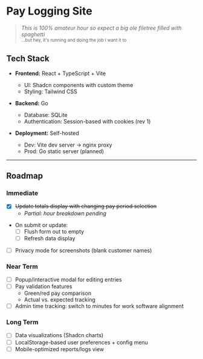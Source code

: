 # Pay Logging Site

> *This is 100% amateur hour so expect a big ole filetree filled with spaghetti*  
> <sub>...but hey, it's running and doing the job I want it to</sub>

## Tech Stack

- **Frontend:** React + TypeScript + Vite
  - UI: Shadcn components with custom theme
  - Styling: Tailwind CSS
  
- **Backend:** Go
  - Database: SQLite
  - Authentication: Session-based with cookies (rev 1)
  
- **Deployment:** Self-hosted
  - Dev: Vite dev server → nginx proxy
  - Prod: Go static server (planned)

---

## Roadmap

### Immediate
- [x] ~~Update totals display with changing pay period selection~~
  - *Partial: hour breakdown pending*
- On submit or update:
  - [ ] Flush form out to empty
  - [ ] Refresh data display
- [ ] Privacy mode for screenshots (blank customer names)

### Near Term
- [ ] Popup/interactive modal for editing entries
- [ ] Pay validation features
  - Green/red pay comparison
  - Actual vs. expected tracking
- [ ] Admin time tracking: switch to minutes for work software alignment

### Long Term
- [ ] Data visualizations (Shadcn charts)
- [ ] LocalStorage-based user preferences + config menu
- [ ] Mobile-optimized reports/logs view
